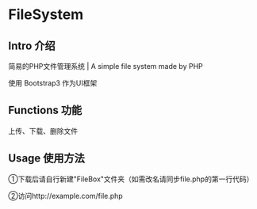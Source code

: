 # FileSystem

## Intro 介绍

简易的PHP文件管理系统 | A simple file system made by PHP

使用 Bootstrap3 作为UI框架

## Functions 功能

上传、下载、删除文件

## Usage 使用方法

①下载后请自行新建"FileBox"文件夹（如需改名请同步file.php的第一行代码）

②访问http://example.com/file.php
